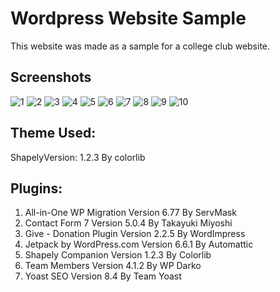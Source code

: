 # Wordpress Website Sample

This website was made as a sample for a college club website.

## Screenshots

![1](https://user-images.githubusercontent.com/44106378/46907611-1a043880-ceca-11e8-9aee-a69152d8e2e7.jpg)
![2](https://user-images.githubusercontent.com/44106378/46907612-1a9ccf00-ceca-11e8-9291-888902a2cb67.jpg)
![3](https://user-images.githubusercontent.com/44106378/46907613-1a9ccf00-ceca-11e8-97cb-ed83d97c014f.jpg)
![4](https://user-images.githubusercontent.com/44106378/46907616-24263700-ceca-11e8-941e-6f7d3618ff3c.jpg)
![5](https://user-images.githubusercontent.com/44106378/46907617-24263700-ceca-11e8-9049-6c34afd49437.jpg)
![6](https://user-images.githubusercontent.com/44106378/46907618-24becd80-ceca-11e8-9d6e-715e2b866a7b.jpg)
![7](https://user-images.githubusercontent.com/44106378/46907619-24becd80-ceca-11e8-9610-cf6cb7c03b38.jpg)
![8](https://user-images.githubusercontent.com/44106378/46907620-25576400-ceca-11e8-8bb3-4dd51fee5e54.jpg)
![9](https://user-images.githubusercontent.com/44106378/46907621-25576400-ceca-11e8-9049-de1d20d3bf86.jpg)
![10](https://user-images.githubusercontent.com/44106378/46907622-25effa80-ceca-11e8-8b0a-9a35e8e6a2ce.jpg)

## Theme Used:
ShapelyVersion: 1.2.3
By colorlib

## Plugins:
1. All-in-One WP Migration Version 6.77 By ServMask
2. Contact Form 7 Version 5.0.4 By Takayuki Miyoshi
3. Give - Donation Plugin Version 2.2.5 By WordImpress
4. Jetpack by WordPress.com Version 6.6.1 By Automattic
5. Shapely Companion Version 1.2.3 By Colorlib 
6. Team Members Version 4.1.2 By WP Darko
7. Yoast SEO Version 8.4 By Team Yoast 